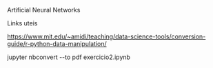 Artificial Neural Networks

Links uteis

https://www.mit.edu/~amidi/teaching/data-science-tools/conversion-guide/r-python-data-manipulation/


jupyter nbconvert --to pdf exercicio2.ipynb